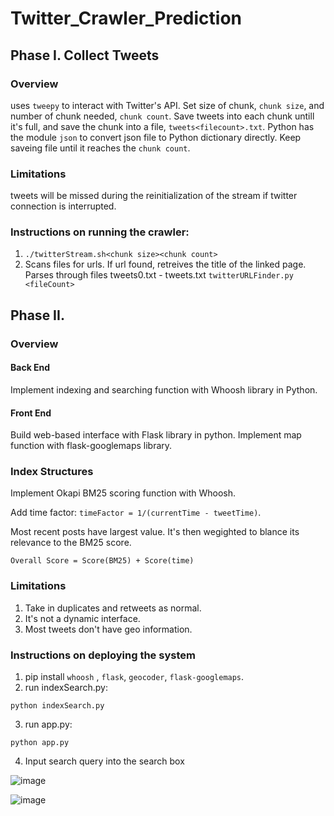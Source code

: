 # Twitter_Crawler_Prediction

## Phase I. Collect Tweets

### Overview
uses `tweepy` to interact with Twitter's API. Set size of chunk, `chunk size`, and number of chunk needed, `chunk count`. Save tweets into each chunk untill it's full, and save the chunk into a file, `tweets<filecount>.txt`. Python has the module `json` to convert json file to Python dictionary directly. Keep saveing file until it reaches the `chunk count`.
### Limitations
   tweets will be missed during the reinitialization of the stream if twitter connection is interrupted. 
### Instructions on running the crawler:
   1. `./twitterStream.sh<chunk size><chunk count>`
   2. Scans files for urls. If url found, retreives the title of the linked page. Parses through files tweets0.txt - tweets<fileCount>.txt
	`twitterURLFinder.py <fileCount>`
	

## Phase II. 
### Overview
#### Back End
   Implement indexing and searching function with Whoosh library in Python.
#### Front End
   Build web-based interface with Flask library in python. Implement map function with flask-googlemaps library.
### Index Structures
   Implement Okapi BM25 scoring function with Whoosh. 
   
   Add time factor: `timeFactor = 1/(currentTime - tweetTime)`. 
   
   Most recent posts have largest value. It's then wegighted to blance its relevance to the BM25 score.
   
    Overall Score = Score(BM25) + Score(time)

### Limitations
   1. Take in duplicates and retweets as normal. 
   2. It's not a dynamic interface. 
   3. Most tweets don't have geo information.

### Instructions on deploying the system
   1. pip install `whoosh` , `flask`, `geocoder`, `flask-googlemaps`.	
   2. run indexSearch.py:
   	
	python indexSearch.py
   
   3. run app.py:
   	
	python app.py
   
   4. Input search query into the search box











![image](https://user-images.githubusercontent.com/5117029/44162830-7e07ad80-a08f-11e8-82a6-c023cea0c75e.png)




![image](https://user-images.githubusercontent.com/5117029/44162834-819b3480-a08f-11e8-86cd-8802d37701ac.png)
